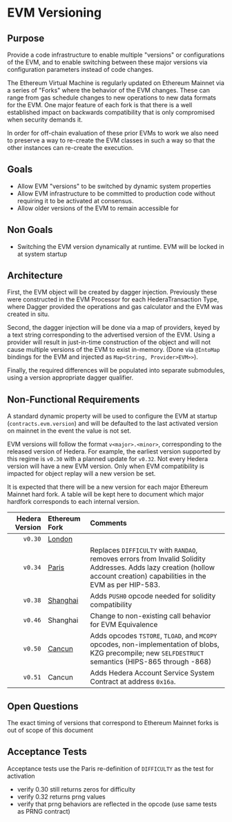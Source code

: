 # EVM Versioning

## Purpose

Provide a code infrastructure to enable multiple "versions" or configurations of the EVM, and to enable switching
between these major versions via configuration parameters instead of code changes.

The Ethereum Virtual Machine is regularly updated on Ethereum Mainnet via a series of "Forks" where the behavior of the
EVM changes. These can range from gas schedule changes to new operations to new data formats for the EVM. One major
feature of each fork is that there is a well established impact on backwards compatibility that is only compromised when
security demands it.

In order for off-chain evaluation of these prior EVMs to work we also need to preserve a way to re-create the EVM
classes in such a way so that the other instances can re-create the execution.

## Goals

- Allow EVM "versions" to be switched by dynamic system properties
- Allow EVM infrastructure to be committed to production code without requiring it to be activated at consensus.
- Allow older versions of the EVM to remain accessible for

## Non Goals

- Switching the EVM version dynamically at runtime. EVM will be locked in at system startup

## Architecture

First, the EVM object will be created by dagger injection. Previously these were constructed in the EVM Processor for
each HederaTransaction Type, where Dagger provided the operations and gas calculator and the EVM was created in situ.

Second, the dagger injection will be done via a map of providers, keyed by a text string corresponding to the advertised
version of the EVM. Using a provider will result in just-in-time construction of the object and will not cause multiple
versions of the EVM to exist in-memory.  (Done via `@IntoMap` bindings for the EVM and injected
as `Map<String, Provider>EVM>>`).

Finally, the required differences will be populated into separate submodules, using a version appropriate dagger
qualifier.

## Non-Functional Requirements

A standard dynamic property will be used to configure the EVM at startup (`contracts.evm.version`) and will be defaulted
to the last activated version on mainnet in the event the value is not set.

EVM versions will follow the format `v<major>.<minor>`, corresponding to the released version of Hedera. For
example, the earliest version supported by this regime is `v0.30` with a planned update for `v0.32`. Not every Hedera
version will have a new EVM version. Only when EVM compatibility is impacted for object replay will a new version be
set.

It is expected that there will be a new version for each major Ethereum Mainnet hard fork. A table will be kept here to
document which major hardfork corresponds to each internal version.

| Hedera Version | Ethereum Fork                                                                                                     | Comments                                                                                                                                                                  |
|---------------:|:------------------------------------------------------------------------------------------------------------------|:--------------------------------------------------------------------------------------------------------------------------------------------------------------------------|
|        `v0.30` | [London](https://github.com/ethereum/execution-specs/blob/master/network-upgrades/mainnet-upgrades/london.md)     |                                                                                                                                                                           |
|        `v0.34` | [Paris](https://github.com/ethereum/execution-specs/blob/master/network-upgrades/mainnet-upgrades/paris.md)       | Replaces `DIFFICULTY` with `RANDAO`, removes errors from Invalid Solidity Addresses. Adds lazy creation (hollow account creation) capabilities in the EVM as per HIP-583. |
|        `v0.38` | [Shanghai](https://github.com/ethereum/execution-specs/blob/master/network-upgrades/mainnet-upgrades/shanghai.md) | Adds `PUSH0` opcode needed for solidity compatibility                                                                                                                     |
|        `v0.46` | Shanghai                                                                                                          | Change to non-existing call behavior for EVM Equivalence                                                                                                                  |
|        `v0.50` | [Cancun](https://github.com/ethereum/execution-specs/blob/master/network-upgrades/mainnet-upgrades/cancun.md)     | Adds opcodes `TSTORE`, `TLOAD`, and `MCOPY` opcodes, non-implementation of blobs, KZG precompile; new `SELFDESTRUCT` semantics  (HIPS-865 through -868)                   |
|        `v0.51` | Cancun                                                                                                            | Adds Hedera Account Service System Contract at address `0x16a`.                                                                                                           |

## Open Questions

The exact timing of versions that correspond to Ethereum Mainnet forks is out of scope of this document

## Acceptance Tests

Acceptance tests use the Paris re-definition of `DIFFICULTY` as the test for activation

* verify 0.30 still returns zeros for difficulty
* verify 0.32 returns prng values
* verify that prng behaviors are reflected in the opcode (use same tests as PRNG contract)
